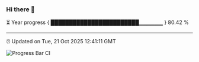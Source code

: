 ### Hi there 👋

⏳ Year progress { ████████████████████████▁▁▁▁▁▁ } 80.42 %

---

⏰ Updated on Tue, 21 Oct 2025 12:41:11 GMT

![Progress Bar CI](https://github.com/liununu/liununu/workflows/Progress%20Bar%20CI/badge.svg)
